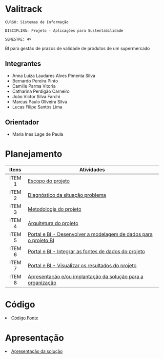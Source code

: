 # Valitrack

`CURSO: Sistemas de Informação`

`DISCIPLINA: Projeto - Aplicações para Sustentabilidade`

`SEMESTRE: 4º`

BI para gestão de prazos de validade de produtos de um supermercado

## Integrantes

- Anna Luiza Laudares Alves Pimenta Silva
- Bernardo Pereira Pinto
- Camille Parma Vitoria
- Catharina Perdigão Carneiro
- João Victor Silva Farchi
- Marcus Paulo Oliveira Silva
- Lucas Filipe Santos Lima

## Orientador

- Maria Ines Lage de Paula

# Planejamento

|  Itens  | Atividades                                                                                          |
| :-----: | --------------------------------------------------------------------------------------------------- |
| ITEM 1 | [Escopo do projeto](ESCOPO.md)
| ITEM 2 | [Diagnóstico da situação problema](DIAGNOSTICO.md)                                                  |
| ITEM 3 | [Metodologia do projeto](METODOLOGIA.md)                                                            |
| ITEM 4 | [Arquitetura do projeto](ARQUITETURA.md)                                                            |
| ITEM 5 | [Portal e BI - Desenvolver a modelagem de dados para o projeto BI]()                                |
| ITEM 6 | [Portal e BI - Integrar as fontes de dados do projeto]()                                            |
| ITEM 7 | [Portal e BI - Visualizar os resultados do projeto]()                                               |
| ITEM 8 | [Apresentação e/ou implantação da solução para a organização]()                                     |

# Código

<li><a href=""> Código Fonte</a></li>

# Apresentação

<li><a href=""> Apresentação da solução</a></li>
